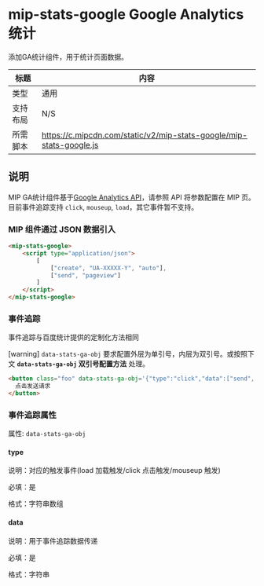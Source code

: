 # mip-stats-google Google Analytics统计

添加GA统计组件，用于统计页面数据。

标题|内容
----|----
类型| 通用
支持布局|N/S
所需脚本|https://c.mipcdn.com/static/v2/mip-stats-google/mip-stats-google.js

## 说明

MIP GA统计组件基于[Google Analytics API](https://developers.google.com/analytics/devguides/collection/analyticsjs/)，请参照 API 将参数配置在 MIP 页。目前事件追踪支持 `click`, `mouseup`, `load`，其它事件暂不支持。


### MIP 组件通过 JSON 数据引入

```html
<mip-stats-google>
    <script type="application/json">
        [
            ["create", "UA-XXXXX-Y", "auto"],
            ["send", "pageview"]
        ]
    </script>
</mip-stats-google>

```

### 事件追踪

事件追踪与百度统计提供的定制化方法相同

[warning] `data-stats-ga-obj` 要求配置外层为单引号，内层为双引号。或按照下文 **`data-stats-ga-obj` 双引号配置方法** 处理。

```html
<button class="foo" data-stats-ga-obj='{"type":"click","data":["send", "event", "foo", "click"]}'>
  点击发送请求
</button>
```

### 事件追踪属性

属性: `data-stats-ga-obj`

#### type

说明：对应的触发事件(load 加载触发/click 点击触发/mouseup 触发)

必填：是

格式：字符串数组

#### data

说明：用于事件追踪数据传递

必填：是

格式：字符串
